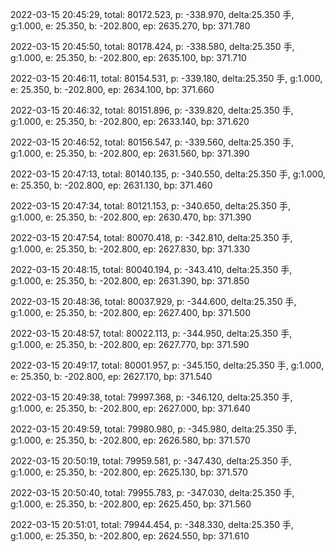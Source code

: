 2022-03-15 20:45:29, total: 80172.523, p: -338.970, delta:25.350 手, g:1.000, e: 25.350, b: -202.800, ep: 2635.270, bp: 371.780

2022-03-15 20:45:50, total: 80178.424, p: -338.580, delta:25.350 手, g:1.000, e: 25.350, b: -202.800, ep: 2635.100, bp: 371.710

2022-03-15 20:46:11, total: 80154.531, p: -339.180, delta:25.350 手, g:1.000, e: 25.350, b: -202.800, ep: 2634.100, bp: 371.660

2022-03-15 20:46:32, total: 80151.896, p: -339.820, delta:25.350 手, g:1.000, e: 25.350, b: -202.800, ep: 2633.140, bp: 371.620

2022-03-15 20:46:52, total: 80156.547, p: -339.560, delta:25.350 手, g:1.000, e: 25.350, b: -202.800, ep: 2631.560, bp: 371.390

2022-03-15 20:47:13, total: 80140.135, p: -340.550, delta:25.350 手, g:1.000, e: 25.350, b: -202.800, ep: 2631.130, bp: 371.460

2022-03-15 20:47:34, total: 80121.153, p: -340.650, delta:25.350 手, g:1.000, e: 25.350, b: -202.800, ep: 2630.470, bp: 371.390

2022-03-15 20:47:54, total: 80070.418, p: -342.810, delta:25.350 手, g:1.000, e: 25.350, b: -202.800, ep: 2627.830, bp: 371.330

2022-03-15 20:48:15, total: 80040.194, p: -343.410, delta:25.350 手, g:1.000, e: 25.350, b: -202.800, ep: 2631.390, bp: 371.850

2022-03-15 20:48:36, total: 80037.929, p: -344.600, delta:25.350 手, g:1.000, e: 25.350, b: -202.800, ep: 2627.400, bp: 371.500

2022-03-15 20:48:57, total: 80022.113, p: -344.950, delta:25.350 手, g:1.000, e: 25.350, b: -202.800, ep: 2627.770, bp: 371.590

2022-03-15 20:49:17, total: 80001.957, p: -345.150, delta:25.350 手, g:1.000, e: 25.350, b: -202.800, ep: 2627.170, bp: 371.540

2022-03-15 20:49:38, total: 79997.368, p: -346.120, delta:25.350 手, g:1.000, e: 25.350, b: -202.800, ep: 2627.000, bp: 371.640

2022-03-15 20:49:59, total: 79980.980, p: -345.980, delta:25.350 手, g:1.000, e: 25.350, b: -202.800, ep: 2626.580, bp: 371.570

2022-03-15 20:50:19, total: 79959.581, p: -347.430, delta:25.350 手, g:1.000, e: 25.350, b: -202.800, ep: 2625.130, bp: 371.570

2022-03-15 20:50:40, total: 79955.783, p: -347.030, delta:25.350 手, g:1.000, e: 25.350, b: -202.800, ep: 2625.450, bp: 371.560

2022-03-15 20:51:01, total: 79944.454, p: -348.330, delta:25.350 手, g:1.000, e: 25.350, b: -202.800, ep: 2624.550, bp: 371.610